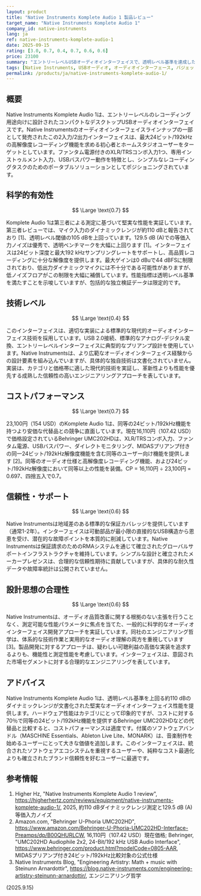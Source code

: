 ```yaml
---
layout: product
title: "Native Instruments Komplete Audio 1 製品レビュー"
target_name: "Native Instruments Komplete Audio 1"
company_id: native-instruments
lang: ja
ref: native-instruments-komplete-audio-1
date: 2025-09-15
rating: [3.0, 0.7, 0.4, 0.7, 0.6, 0.6]
price: 23100
summary: "エントリーレベルUSBオーディオインターフェイスで、透明レベル基準を達成した優秀な測定性能、24ビット代替品と比較して適度なコストパフォーマンス"
tags: [Native Instruments, USBオーディオ, オーディオインターフェース, バジェットオーディオ, レコーディング]
permalink: /products/ja/native-instruments-komplete-audio-1/
---
```

## 概要

Native Instruments Komplete Audio 1は、エントリーレベルのレコーディング用途向けに設計されたコンパクトなデスクトップUSBオーディオインターフェイスです。Native Instrumentsのオーディオインターフェイスラインナップの一部として発売されたこの2入力/2出力インターフェイスは、最大24ビット/192kHzの高解像度レコーディング機能を求める初心者とホームスタジオユーザーをターゲットとしています。ファンタム電源付きのXLR/TRSコンボ入力1つ、専用インストゥルメント入力、USBバスパワー動作を特徴とし、シンプルなレコーディングタスクのためのポータブルソリューションとしてポジショニングされています。

## 科学的有効性

$$ \Large \text{0.7} $$

Komplete Audio 1は第三者による測定に基づいて堅実な性能を実証しています。第三者レビューでは、マイク入力のダイナミックレンジが約110 dBと報告されており [1]、透明レベル閾値の105 dBを上回っています。129.5 dB (A)での等価入力ノイズは優秀で、透明ベンチマークを大幅に上回ります [1]。インターフェイスは24ビット深度と最大192 kHzサンプリングレートをサポートし、高品質レコーディングに十分な解像度を提供します。最大ゲインは0 dBuで44 dBFSに制限されており、低出力ダイナミックマイクには不十分である可能性がありますが、低ノイズフロアがこの制限を大幅に補償しています。性能指標は透明レベル基準を満たすことを示唆していますが、包括的な独立検証データは限定的です。

## 技術レベル

$$ \Large \text{0.4} $$

このインターフェイスは、適切な実装による標準的な現代的オーディオインターフェイス技術を採用しています。USB 2.0接続、標準的なアナログ-デジタル変換、エントリーレベルインターフェイスに典型的なプリアンプ設計を使用しています。Native Instrumentsは、より広範なオーディオインターフェイス経験からの設計要素を組み込んでいますが、具体的な独自技術は文書化されていません。実装は、カテゴリと価格帯に適した現代的技術を実証し、革新性よりも性能を優先する成熟した信頼性の高いエンジニアリングアプローチを表しています。

## コストパフォーマンス

$$ \Large \text{0.7} $$

23,100円（154 USD）のKomplete Audio 1は、同等の24ビット/192kHz機能を持つより安価な代替品との競争に直面しています。現在16,110円（107.42 USD）で価格設定されているBehringer UMC202HDは、XLR/TRSコンボ入力、ファンタム電源、USBバスパワー、ダイレクトモニタリング、MIDASプリアンプ付きの同一24ビット/192kHz解像度機能を含む同等のユーザー向け機能を提供します [2]。同等のオーディオ仕様と高解像度レコーディング機能、および24ビット/192kHz解像度において同等以上の性能を装備。CP = 16,110円 ÷ 23,100円 = 0.697、四捨五入で0.7。

## 信頼性・サポート

$$ \Large \text{0.6} $$

Native Instrumentsは地域差のある標準的な保証カバレッジを提供しています（通常1-2年）。インターフェイスは可動部品が最小限の直接的なUSB構造から恩恵を受け、潜在的な故障ポイントを本質的に削減しています。Native Instrumentsは保証請求のためのRMAシステムを通じて確立されたグローバルサポートインフラストラクチャを維持しています。シンプルな設計と確立されたメーカープレゼンスは、合理的な信頼性期待に貢献していますが、具体的な耐久性データや故障率統計は公開されていません。

## 設計思想の合理性

$$ \Large \text{0.6} $$

Native Instrumentsは、オーディオ品質改善に関する根拠のない主張を行うことなく、測定可能な性能パラメータに焦点を当てた、一般的に科学的なオーディオインターフェイス開発アプローチを実証しています。同社のエンジニアリング哲学は、体系的な技術作業と実用的なオーディオ理解の両方を重視しています [3]。製品開発に対するアプローチは、疑わしい可聴利益の高価な実装を追求するよりも、機能性と測定性能を考慮しています。インターフェイスは、意図された市場セグメントに対する合理的なエンジニアリングを表しています。

## アドバイス

Native Instruments Komplete Audio 1は、透明レベル基準を上回る約110 dBのダイナミックレンジが文書化された堅実なオーディオインターフェイス性能を提供します。ハードウェア性能はカテゴリにとって印象的ですが、コストに対する70％で同等の24ビット/192kHz機能を提供するBehringer UMC202HDなどの代替品と比較すると、コストパフォーマンスは適度です。付属のソフトウェアバンドル（MASCHINE Essentials、Ableton Live Lite、MONARK）は、音楽制作を始めるユーザーにとって大きな価値を追加します。このインターフェイスは、統合されたソフトウェアエコシステムを重視するユーザーや、純粋なコスト最適化よりも確立されたブランド信頼性を好むユーザーに最適です。

## 参考情報

1. Higher Hz, "Native Instruments Komplete Audio 1 review", https://higherhertz.com/reviews/equipment/native-instruments-komplete-audio-1/, 2025, 約110 dBダイナミックレンジ測定と129.5 dB (A)等価入力ノイズ
2. Amazon.com, "Behringer U-Phoria UMC202HD", https://www.amazon.com/Behringer-U-Phoria-UMC202HD-Interface-Preamps/dp/B00QHURLCW, 16,110円（107.42 USD）現在価格; Behringer, "UMC202HD Audiophile 2x2, 24-Bit/192 kHz USB Audio Interface", https://www.behringer.com/product.html?modelCode=0805-AAR, MIDASプリアンプ付き24ビット/192kHz比較対象の公式仕様
3. Native Instruments Blog, "Engineering Artistry: Math + music with Steinunn Arnardottir", https://blog.native-instruments.com/engineering-artistry-steinunn-arnardottir/, エンジニアリング哲学

(2025.9.15)